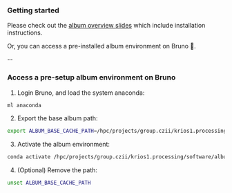 ### Getting started

Please check out the [album overview slides](https://album-app.github.io/album-tutorial) which include installation instructions.

Or, you can access a pre-installed album environment on Bruno 🔽.

--

### Access a pre-setup album environment on Bruno

1. Login Bruno, and load the system anaconda:     
```sh 
ml anaconda
```  
2. Export the base album path:    
```sh 
export ALBUM_BASE_CACHE_PATH=/hpc/projects/group.czii/krios1.processing/software/album/.album
```  
3. Activate the album environment: 
```sh
conda activate /hpc/projects/group.czii/krios1.processing/software/album
```    
4. (Optional) Remove the path:     
```sh
unset ALBUM_BASE_CACHE_PATH